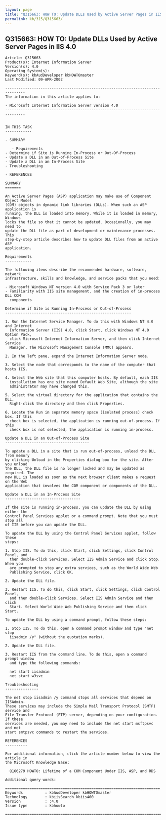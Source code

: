 ```yaml
---
layout: page
title: "Q315663: HOW TO: Update DLLs Used by Active Server Pages in IIS 4.0"
permalink: kb/315/Q315663/
---
```


## Q315663: HOW TO: Update DLLs Used by Active Server Pages in IIS 4.0

	Article: Q315663
	Product(s): Internet Information Server
	Version(s): 4.0
	Operating System(s): 
	Keyword(s): kbAudDeveloper kbHOWTOmaster
	Last Modified: 09-APR-2002
	
	-------------------------------------------------------------------------------
	The information in this article applies to:
	
	- Microsoft Internet Information Server version 4.0 
	-------------------------------------------------------------------------------
	
	
	IN THIS TASK
	------------
	
	- SUMMARY
	
	   - Requirements
	- Determine if Site is Running In-Process or Out-Of-Process
	- Update a DLL in an Out-of-Process Site
	- Update a DLL in an In-Process Site
	- Troubleshooting
	
	- REFERENCES
	
	SUMMARY
	=======
	
	An Active Server Pages (ASP) application may make use of Component Object Model
	(COM) objects in dynamic link libraries (DLLs). When such an ASP application is
	running, the DLL is loaded into memory. While it is loaded in memory, Windows
	locks the file so that it cannot be updated. Occasionally, you may need to
	update the DLL file as part of development or maintenance processes. This
	step-by-step article describes how to update DLL files from an active ASP
	application.
	
	Requirements
	------------
	
	The following items describe the recommended hardware, software, network
	infrastructure, skills and knowledge, and service packs that you need:
	
	- Microsoft Windows NT version 4.0 with Service Pack 3 or later
	- Familiarity with IIS site management, and the creation of in-process DLL COM
	  components
	
	Determine if Site is Running In-Process or Out-of-Process
	---------------------------------------------------------
	
	1. Run the Internet Service Manager. To do this with Windows NT 4.0 and Internet
	  Information Server (IIS) 4.0, click Start, click Windows NT 4.0 Option Pack,
	  click Microsoft Internet Information Server, and then click Internet Service
	  Manager. The Microsoft Management Console (MMC) appears.
	
	2. In the left pane, expand the Internet Information Server node.
	
	3. Select the node that corresponds to the name of the computer that hosts IIS.
	
	4. Select the Web site that this computer hosts. By default, each IIS
	  installation has one site named Default Web Site, although the site
	  administrator may have changed this.
	
	5. Select the virtual directory for the application that contains the DLL.
	  Right-click the directory and then click Properties.
	
	6. Locate the Run in separate memory space (isolated process) check box. If this
	  check box is selected, the application is running out-of-process. If this
	  check box is not selected, the application is running in-process.
	
	Update a DLL in an Out-of-Process Site
	--------------------------------------
	
	To update a DLL in a site that is run out-of-process, unload the DLL from memory
	by clicking Unload in the Properties dialog box for the site. After you unload
	the DLL, the DLL file is no longer locked and may be updated as required. The
	new DLL is loaded as soon as the next browser client makes a request on the Web
	application that involves the COM component or components of the DLL.
	
	Update a DLL in an In-Process Site
	----------------------------------
	
	If the site is running in-process, you can update the DLL by using either the
	Control Panel Services applet or a command prompt. Note that you must stop all
	of IIS before you can update the DLL.
	
	To update the DLL by using the Control Panel Services applet, follow these
	steps:
	
	1. Stop IIS. To do this, click Start, click Settings, click Control Panel, and
	  then double-click Services. Select IIS Admin Service and click Stop. When you
	  are prompted to stop any extra services, such as the World Wide Web
	  Publishing Service, click OK.
	
	2. Update the DLL file.
	
	3. Restart IIS. To do this, click Start, click Settings, click Control Panel,
	  and then double-click Services. Select IIS Admin Service and then click
	  Start. Select World Wide Web Publishing Service and then click Start.
	
	To update the DLL by using a command prompt, follow these steps:
	
	1. Stop IIS. To do this, open a command prompt window and type "net stop
	  iisadmin /y" (without the quotation marks).
	
	2. Update the DLL file.
	
	3. Restart IIS from the command line. To do this, open a command prompt window
	  and type the following commands:
	
	  net start iisadmin
	  net start w3svc
	
	Troubleshooting
	---------------
	
	The net stop iisadmin /y command stops all services that depend on IISAdmin.
	These services may include the Simple Mail Transport Protocol (SMTP) service and
	File Transfer Protocol (FTP) server, depending on your configuration. If these
	services are needed, you may need to include the net start msftpsvc and net
	start smtpsvc commands to restart the services.
	
	REFERENCES
	----------
	
	For additional information, click the article number below to view the article in
	the Microsoft Knowledge Base:
	
	  Q166279 HOWTO: Lifetime of a COM Component Under IIS, ASP, and RDS
	
	Additional query words:
	
	======================================================================
	Keywords          : kbAudDeveloper kbHOWTOmaster 
	Technology        : kbiisSearch kbiis400
	Version           : :4.0
	Issue type        : kbhowto
	
	=============================================================================
	
